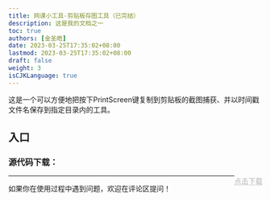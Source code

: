 ```yaml
---
title: 网课小工具-剪贴板存图工具（已完结）
description: 这是我的文档之一
toc: true
authors: [金圣皓]
date: 2023-03-25T17:35:02+08:00
lastmod: 2023-03-25T17:35:02+08:00
draft: false
weight: 3
isCJKLanguage: true
---
```

这是一个可以方便地把按下PrintScreen键复制到剪贴板的截图捕获、并以时间戳文件名保存到指定目录内的工具。


## 入口

<style>
	.DDot{
		text-decoration:underline;
		text-decoration-style:dotted;
		float:right;
		color:#b5b5b5;
	}
</style>


### 源代码下载：<br/>
<a href="/vbprojects/screenshot.rar" class="DDot">点击下载</a>



----------
如果你在使用过程中遇到问题，欢迎在评论区提问！